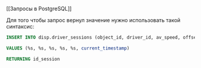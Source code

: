 [[Запросы в PostgreSQL]]

Для того чтобы запрос вернул значение нужно использовать такой синтаксис:
```sql
INSERT INTO disp.driver_sessions (object_id, driver_id, av_speed, offset_mess, mess_date, update_date)

VALUES (%s, %s, %s, %s, %s, current_timestamp)

RETURNING id_session
```